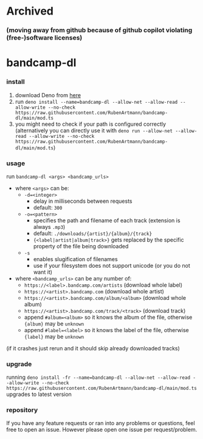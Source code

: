 # Archived
### (moving away from github because of github copilot violating (free-)software licenses)





# bandcamp-dl
### install
1. download Deno from [here](https://deno.land/#installation)
2. run ```deno install --name=bandcamp-dl --allow-net --allow-read --allow-write --no-check https://raw.githubusercontent.com/RubenArtmann/bandcamp-dl/main/mod.ts```
3. you might need to check if your path is configured correctly
(alternatively you can directly use it with ```deno run --allow-net --allow-read --allow-write --no-check https://raw.githubusercontent.com/RubenArtmann/bandcamp-dl/main/mod.ts```)
### usage
run ```bandcamp-dl <args> <bandcamp_urls>```
* where ```<args>``` can be:
	* ```-d=<integer>```
		* delay in milliseconds between requests
		* default: ```300```
	* ```-o=<pattern>```
		* specifies the path and filename of each track (extension is always ```.mp3```)
		* default: ```./downloads/{artist}/{album}/{track}```
		* ```{<label|artist|album|track>}``` gets replaced by the specific property of the file being downloaded 
	* ```-s```
		* enables slugification of filenames
		* use if your filesystem does not support unicode (or you do not want it)
* where ```<bandcamp_urls>``` can be any number of:
	* ```https://<label>.bandcamp.com/artists``` (download whole label)
	* ```https://<artist>.bandcamp.com``` (download whole artist)
	* ```https://<artist>.bandcamp.com/album/<album>``` (download whole album)
	* ```https://<artist>.bandcamp.com/track/<track>``` (download track)
	* append ```#album=<album>``` so it knows the album of the file, otherwise ```{album}``` may be ```unknown```
	* append ```#label=<label>``` so it knows the label of the file, otherwise ```{label}``` may be ```unknown```

(if it crashes just rerun and it should skip already downloaded tracks)

### upgrade
running ```deno install -fr --name=bandcamp-dl --allow-net --allow-read --allow-write --no-check https://raw.githubusercontent.com/RubenArtmann/bandcamp-dl/main/mod.ts``` upgrades to latest version

### repository
If you have any feature requests or ran into any problems or questions, feel free to open an issue.
However please open one issue per request/problem.
